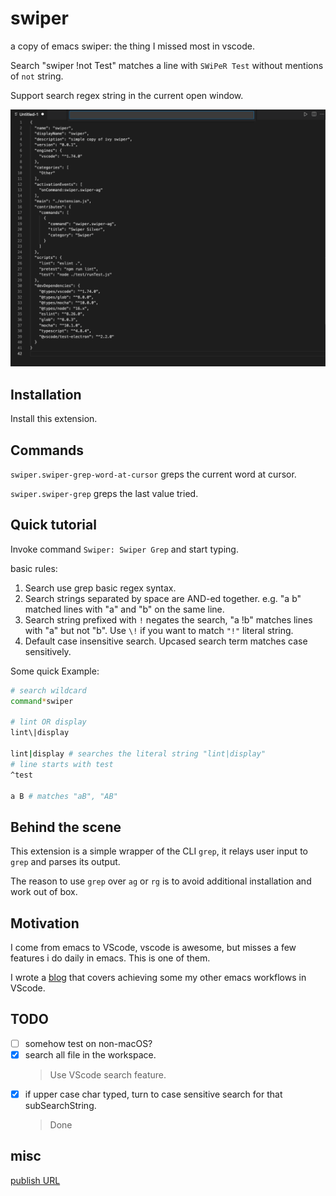 # swiper

a copy of emacs swiper: the thing I missed most in vscode.

Search "swiper !not Test" matches a line with `SWiPeR Test` without mentions of `not` string.

Support search regex string in the current open window.

![DEMO](./img/swiper-silver.gif)

## Installation

Install this extension.

## Commands

`swiper.swiper-grep-word-at-cursor` greps the current word at cursor.

`swiper.swiper-grep` greps the last value tried.

## Quick tutorial

Invoke command `Swiper: Swiper Grep` and start typing.

basic rules:

1. Search use grep basic regex syntax.
2. Search strings separated by space are AND-ed together. e.g. "a b" matched lines with "a" and "b" on the same line.
3. Search string prefixed with `!` negates the search, "a !b" matches lines with "a" but not "b". Use `\!` if you want to match `"!"` literal string.
4. Default case insensitive search. Upcased search term matches case sensitively.

Some quick Example:

```sh
# search wildcard
command*swiper 

# lint OR display 
lint\|display

lint|display # searches the literal string "lint|display"
# line starts with test 
^test

a B # matches "aB", "AB"
```

## Behind the scene

This extension is a simple wrapper of the CLI `grep`, it relays user input to `grep` and parses its output.

The reason to use `grep` over `ag` or `rg` is to avoid additional installation and work out of box.

## Motivation

I come from emacs to VScode, vscode is awesome, but misses a few features i do daily in emacs. This is one of them.

I wrote a [blog](https://medium.com/@wenhoujx/boot-productivity-with-vscode-tasks-c98fa0f8b567) that covers achieving some my other emacs workflows in VScode.

## TODO

- [ ] somehow test on non-macOS?
- [x] search all file in the workspace.
    >  Use VScode search feature.
- [x] if upper case char typed, turn to case sensitive search for that subSearchString.
    > Done

## misc

[publish URL](https://marketplace.visualstudio.com/manage/publishers/wenhoujx)
